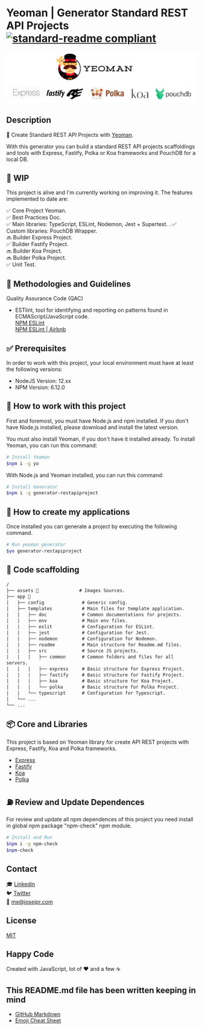 # Yeoman | Generator Standard REST API Projects [![standard-readme compliant](https://img.shields.io/badge/readme%20style-standard-brightgreen.svg?style=flat-square)](https://github.com/RichardLitt/standard-readme)

![Logos](./assets/yeoman.jpg)

## Description

🐒 Create Standard REST API Projects with [Yeoman](https://yeoman.io/).

With this generator you can build a standard REST API projects scaffoldings and tools with Express, Fastify, Polka or Koa frameworks and PouchDB for a local DB.

## 🏁 WIP

This project is alive and I'm currently working on improving it. The features implemented to date are:

✅ Core Project Yeoman. \
✅ Best Practices Doc. \
✅ Main libraries: TypeScript, ESLint, Nodemon, Jest + Supertest. \.
✅ Custom libraries: PouchDB Wrapper. \
🔜 Builder Express Project. \
✅ Builder Fastify Project. \
🔜 Builder Koa Project. \
🔜 Builder Polka Project. \
✅ Unit Test.

## 📌 Methodologies and Guidelines

Quality Assurance Code (QAC)

* ESTlint, tool for identifying and reporting on patterns found in ECMAScript/JavaScript code. \
  [NPM ESLint](https://www.npmjs.com/package/eslint) \
  [NPM ESLint | Airbnb](https://www.npmjs.com/package/eslint-config-airbnb)

## ✅ Prerequisites

In order to work with this project, your local environment must have at least the following versions:

* NodeJS Version: 12.xx
* NPM Version: 6.12.0

## 📐 How to work with this project

First and foremost, you must have Node.js and npm installed. If you don't have Node.js installed, please download and install the latest version.

You must also install Yeoman, if you don't have it installed already. To install Yeoman, you can run this command:

```bash
# Install Yeoman
$npm i -g yo
```

With Node.js and Yeoman installed, you can run this command:

```bash
# Install Generator
$npm i -g generator-restapiproject
```

## 🚀 How to create my applications

Once installed you can generate a project by executing the following command.

```bash
# Run yeoman generator
$yo generator-restapiproject
```

## 📂 Code scaffolding

```any
/
├── assets 🌈               # Images Sources.
├── app 🚠
|   ├── config              # Generic config.
|   ├── templates           # Main files for template application.
|   |   ├── doc             # Common documentations for projects.
|   |   ├── env             # Main env files.
|   |   ├── eslit           # Configuration for ESLint.
|   |   ├── jest            # Configuration for Jest.
|   |   ├── nodemon         # Configuration for Nodemon.
|   |   ├── readme          # Main structure for Readme.md files.
|   |   ├── src             # Source JS projects.
|   |   |   ├── common      # Common folders and files for all servers.
|   |   |   ├── express     # Basic structure for Express Project.
|   |   |   ├── fastify     # Basic structure for Fastify Project.
|   |   |   ├── koa         # Basic structure for Koa Project.
|   |   |   └── polka       # Basic structure for Polka Project.
|   |   └── typescript      # Configuration for Typescript.
|   └── ...
└── ...
```

## 📦 Core and Libraries

This project is based on Yeoman library for create API REST projects with Express, Fastify, Koa and Polka frameworks.

* [Express](https://www.npmjs.com/package/express)
* [Fastify](https://www.npmjs.com/package/fastify)
* [Koa](https://www.npmjs.com/package/koa)
* [Polka](https://www.npmjs.com/package/polka)

## ⛽️ Review and Update Dependences

For review and update all npm dependences of this project you need install in global npm package "npm-check" npm module.

```bash
# Install and Run
$npm i -g npm-check
$npm-check
```

## Contact

🎓 [Linkedin](https://www.linkedin.com/in/josejpr/) \
🐦 [Twitter](https://twitter.com/JoseJ_PR) \
📧 me@josejpr.com

## License

[MIT](LICENSE.md)

## Happy Code

Created with JavaScript, lot of ❤️ and a few ☕️

## This README.md file has been written keeping in mind

* [GitHub Markdown](https://guides.github.com/features/mastering-markdown/)
* [Emoji Cheat Sheet](https://www.webfx.com/tools/emoji-cheat-sheet/)
